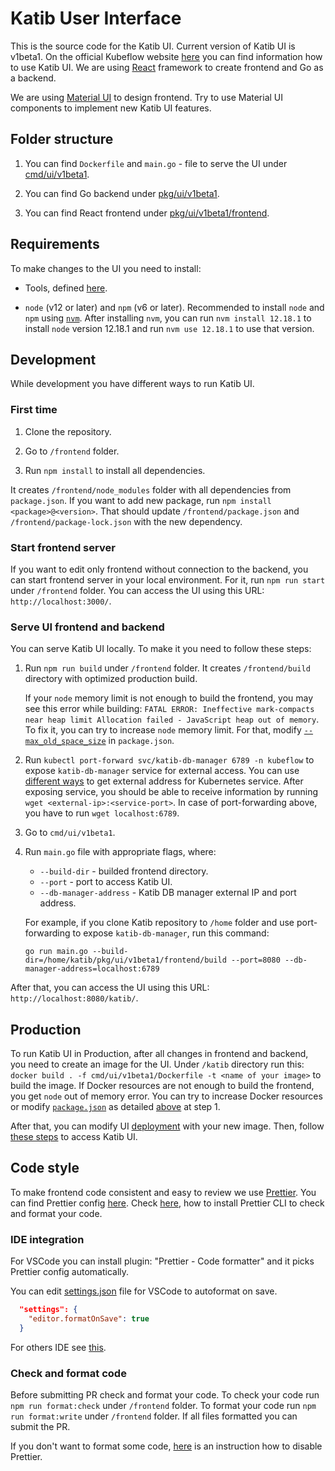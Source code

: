 # Katib User Interface

This is the source code for the Katib UI. Current version of Katib UI is v1beta1. On the official Kubeflow website [here](https://www.kubeflow.org/docs/components/hyperparameter-tuning/experiment/#running-the-experiment-from-the-katib-ui) you can find information how to use Katib UI.
We are using [React](https://reactjs.org/) framework to create frontend and Go as a backend.

We are using [Material UI](https://material-ui.com/) to design frontend. Try to use Material UI components to implement new Katib UI features.

## Folder structure

1. You can find `Dockerfile` and `main.go` - file to serve the UI under [cmd/ui/v1beta1](https://github.com/kubeflow/katib/tree/master/cmd/ui/v1beta1).

1. You can find Go backend under [pkg/ui/v1beta1](https://github.com/kubeflow/katib/tree/master/pkg/ui/v1beta1).

1. You can find React frontend under [pkg/ui/v1beta1/frontend](https://github.com/kubeflow/katib/tree/master/pkg/ui/v1beta1/frontend).

## Requirements

To make changes to the UI you need to install:

- Tools, defined [here](https://github.com/kubeflow/katib/blob/master/docs/developer-guide.md#requirements).

- `node` (v12 or later) and `npm` (v6 or later). Recommended to install `node` and `npm` using [`nvm`](https://github.com/nvm-sh/nvm). After installing `nvm`, you can run `nvm install 12.18.1` to install `node` version 12.18.1 and run `nvm use 12.18.1` to use that version.

## Development

While development you have different ways to run Katib UI.

### First time

1. Clone the repository.

1. Go to `/frontend` folder.

1. Run `npm install` to install all dependencies.

It creates `/frontend/node_modules` folder with all dependencies from `package.json`. If you want to add new package, run `npm install <package>@<version>`. That should update `/frontend/package.json` and `/frontend/package-lock.json` with the new dependency.

### Start frontend server

If you want to edit only frontend without connection to the backend, you can start frontend server in your local environment. For it, run `npm run start` under `/frontend` folder. You can access the UI using this URL: `http://localhost:3000/`.

### Serve UI frontend and backend

You can serve Katib UI locally. To make it you need to follow these steps:

1. Run `npm run build` under `/frontend` folder. It creates `/frontend/build` directory with optimized production build.

   If your `node` memory limit is not enough to build the frontend, you may see this error while building: `FATAL ERROR: Ineffective mark-compacts near heap limit Allocation failed - JavaScript heap out of memory`. To fix it, you can try to increase `node` memory limit. For that, modify [`--max_old_space_size`](https://github.com/kubeflow/katib/blob/master/pkg/ui/v1beta1/frontend/package.json#L28) in `package.json`.

1. Run `kubectl port-forward svc/katib-db-manager 6789 -n kubeflow` to expose `katib-db-manager` service for external access. You can use [different ways](https://kubernetes.io/docs/tasks/access-application-cluster/) to get external address for Kubernetes service. After exposing service, you should be able to receive information by running `wget <external-ip>:<service-port>`. In case of port-forwarding above, you have to run `wget localhost:6789`.

1. Go to `cmd/ui/v1beta1`.

1. Run `main.go` file with appropriate flags, where:

   - `--build-dir` - builded frontend directory.
   - `--port` - port to access Katib UI.
   - `--db-manager-address` - Katib DB manager external IP and port address.

   For example, if you clone Katib repository to `/home` folder and use port-forwarding to expose `katib-db-manager`, run this command:

   ```
   go run main.go --build-dir=/home/katib/pkg/ui/v1beta1/frontend/build --port=8080 --db-manager-address=localhost:6789
   ```

After that, you can access the UI using this URL: `http://localhost:8080/katib/`.

## Production

To run Katib UI in Production, after all changes in frontend and backend, you need to create an image for the UI. Under `/katib` directory run this: `docker build . -f cmd/ui/v1beta1/Dockerfile -t <name of your image>` to build the image. If Docker resources are not enough to build the frontend, you get `node` out of memory error. You can try to increase Docker resources or modify [`package.json`](https://github.com/kubeflow/katib/blob/master/pkg/ui/v1beta1/frontend/package.json) as detailed [above](https://github.com/kubeflow/katib/tree/master/pkg/ui/v1beta1#serve-ui-frontend-and-backend) at step 1.

After that, you can modify UI [deployment](https://github.com/kubeflow/katib/blob/master/manifests/v1beta1/ui/deployment.yaml#L24) with your new image. Then, follow [these steps](https://www.kubeflow.org/docs/components/hyperparameter-tuning/hyperparameter/#accessing-the-katib-ui) to access Katib UI.

## Code style

To make frontend code consistent and easy to review we use [Prettier](https://prettier.io/). You can find Prettier config [here](https://github.com/kubeflow/katib/tree/master/pkg/ui/v1beta1/frontend/.prettierrc.yaml).
Check [here](https://prettier.io/docs/en/install.html), how to install Prettier CLI to check and format your code.

### IDE integration

For VSCode you can install plugin: "Prettier - Code formatter" and it picks Prettier config automatically.

You can edit [settings.json](https://code.visualstudio.com/docs/getstarted/settings#_settings-file-locations) file for VSCode to autoformat on save.

```json
  "settings": {
    "editor.formatOnSave": true
  }
```

For others IDE see [this](https://prettier.io/docs/en/editors.html).

### Check and format code

Before submitting PR check and format your code. To check your code run `npm run format:check` under `/frontend` folder. To format your code run `npm run format:write` under `/frontend` folder.
If all files formatted you can submit the PR.

If you don't want to format some code, [here](https://prettier.io/docs/en/ignore.html) is an instruction how to disable Prettier.
